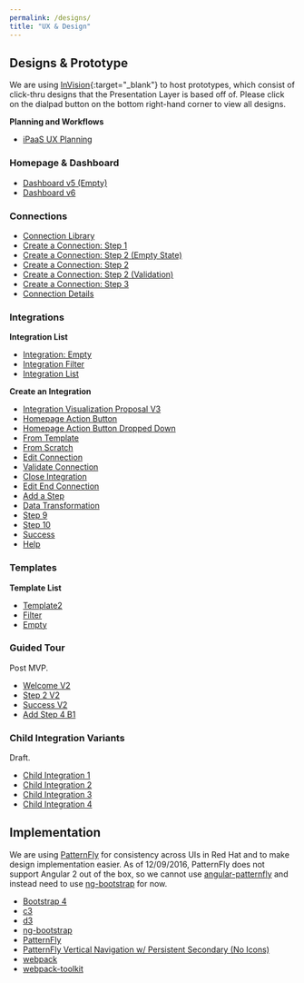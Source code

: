 ```yaml
---
permalink: /designs/
title: "UX & Design"
---
```


## Designs & Prototype
We are using [InVision](https://www.invisionapp.com/){:target="_blank"} to host prototypes, which consist of click-thru designs that the Presentation Layer is based off of. Please click on the dialpad button on the bottom right-hand corner to view all designs.

**Planning and Workflows**

- [iPaaS UX Planning](https://redhat.invisionapp.com/share/HB9OF7IKZ)


### Homepage & Dashboard

- [Dashboard v5 (Empty)](https://redhat.invisionapp.com/share/ZP9OFK9V2)
- [Dashboard v6](https://redhat.invisionapp.com/share/RK8ZD8OTD)


### Connections

- [Connection Library](https://redhat.invisionapp.com/share/ZQ9OF7V5Y)
- [Create a Connection: Step 1](https://redhat.invisionapp.com/share/RS9OFJ9YK)
- [Create a Connection: Step 2 (Empty State)](https://redhat.invisionapp.com/share/9E9OFJDX3)
- [Create a Connection: Step 2](https://redhat.invisionapp.com/share/C29OFJJH8)
- [Create a Connection: Step 2 (Validation)](https://redhat.invisionapp.com/share/UK9OFJOMN)
- [Create a Connection: Step 3](https://redhat.invisionapp.com/share/BM9OFJSUD)
- [Connection Details](https://redhat.invisionapp.com/share/BZ9OFK1RQ)

### Integrations

**Integration List**

- [Integration: Empty](https://redhat.invisionapp.com/share/HZ9OFKOGQ)
- [Integration Filter](https://redhat.invisionapp.com/share/6R9OFKV57)
- [Integration List](https://redhat.invisionapp.com/share/2Q9OFL09P)

**Create an Integration**

- [Integration Visualization Proposal V3](https://redhat.invisionapp.com/share/259377QCA)
- [Homepage Action Button](https://redhat.invisionapp.com/share/UT929SIR8)
- [Homepage Action Button Dropped Down](https://redhat.invisionapp.com/share/7Q9OFLLNM)
- [From Template](https://redhat.invisionapp.com/share/XQ9OFLR4E)
- [From Scratch](https://redhat.invisionapp.com/share/3994CEWT6)
- [Edit Connection](https://redhat.invisionapp.com/share/HW9OF54BQ)
- [Validate Connection](https://redhat.invisionapp.com/share/AP9OFO06E)
- [Close Integration](https://redhat.invisionapp.com/share/P99OFO3YZ)
- [Edit End Connection](https://redhat.invisionapp.com/share/SD9OFO8MP)
- [Add a Step](https://redhat.invisionapp.com/share/TS9OFOBY5)
- [Data Transformation](https://redhat.invisionapp.com/share/D7946D0VA)
- [Step 9](https://redhat.invisionapp.com/share/8W9OFOHCV)
- [Step 10](https://redhat.invisionapp.com/share/VJ9OF59B3)
- [Success](https://redhat.invisionapp.com/share/VT9OF5C9N)
- [Help](https://redhat.invisionapp.com/share/C79OF5GJF)


### Templates

**Template List**

- [Template2](https://redhat.invisionapp.com/share/4R9OFP3YU)
- [Filter](https://redhat.invisionapp.com/share/MA9OFP9CP)
- [Empty](https://redhat.invisionapp.com/share/TY9OFPFDJ)


### Guided Tour
Post MVP.

- [Welcome V2](https://redhat.invisionapp.com/share/7Q9OFRJ5K)
- [Step 2 V2](https://redhat.invisionapp.com/share/639OFRRVB)
- [Success V2](https://redhat.invisionapp.com/share/DU9OFS58K)
- [Add Step 4 B1](https://redhat.invisionapp.com/share/9M9OFSD43)

### Child Integration Variants
Draft.

- [Child Integration 1](https://redhat.invisionapp.com/share/QN9OFSNB9)
- [Child Integration 2](https://redhat.invisionapp.com/share/PH9EMGF58)
- [Child Integration 3](https://redhat.invisionapp.com/share/EW9EMJAUD)
- [Child Integration 4](https://redhat.invisionapp.com/share/FN9EMJPSJ)



## Implementation
We are using [PatternFly][] for consistency across UIs in Red Hat and to make design implementation easier. As of 12/09/2016, PatternFly does not support Angular 2 out of the box, so we cannot use [angular-patternfly][] and instead need to use [ng-bootstrap][] for now.

- [Bootstrap 4][]
- [c3][]
- [d3][]
- [ng-bootstrap][]
- [PatternFly][]
- [PatternFly Vertical Navigation w/ Persistent Secondary (No Icons)][]
- [webpack][]
- [webpack-toolkit][]

[angular-patternfly]: https://github.com/patternfly/angular-patternfly
[Bootstrap 4]: https://v4-alpha.getbootstrap.com/
[c3]: http://c3js.org/
[d3]: https://d3js.org/
[ng-bootstrap]: https://github.com/ng-bootstrap/ng-bootstrap
[PatternFly]: https://www.patternfly.org/
[PatternFly Vertical Navigation w/ Persistent Secondary (No Icons)]: https://www.patternfly.org/pattern-library/navigation/vertical-navigation/vertical-navigation-without-icons.html#_
[webpack]: https://github.com/webpack/webpack
[webpack-toolkit]: https://github.com/AngularClass/webpack-toolkit




